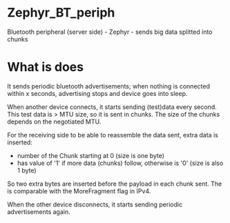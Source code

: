 # Zephyr_BT_periph
Bluetooth peripheral (server side) - Zephyr - sends big data splitted into chunks

# What is does
It sends periodic bluetooth advertisements; when nothing is connected within x seconds, advertising stops and device goes into sleep.

When another device connects, it starts sending (test)data every second. This test data is > MTU size, so it is sent in chunks. The size of the chunks
depends on the negotiated MTU.

For the receiving side to be able to reassemble the data sent, extra data is inserted: 
* <ChunkNbr> number of the Chunk starting at 0 (size is one byte)
* <MoreDataFollows> has value of '1' if more data (chunks) follow, otherwise is '0' (size is also 1 byte)
  
So two extra bytes are inserted before the payload in each chunk sent.
The <MoreDataFollows> is comparable with the MoreFragment flag in IPv4.

When the other device disconnects, it starts sending periodic advertisements again.
